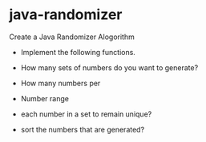 # java-randomizer
Create a Java Randomizer Alogorithm

- Implement the following functions.

- How many sets of numbers do you want to generate?

- How many numbers per

- Number range

- each number in a set to remain unique?

- sort the numbers that are generated?
